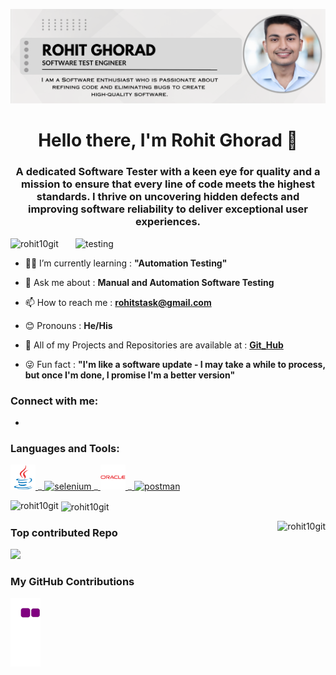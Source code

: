 ![logo](https://github.com/Rohit10Git/Rohit10Git/blob/main/Rohit%20Ghorad%20Banner.png)

<h1 align="center"> Hello there, I'm Rohit Ghorad 👋 </h1>

<h3 align="center"> A dedicated Software Tester with a keen eye for quality and a mission to ensure that every line of code meets the highest standards. I thrive on uncovering hidden defects and improving software reliability to deliver exceptional user experiences.</h3>

<img align="right" alt="testing" width="400" src="https://user-images.githubusercontent.com/74038190/241764371-9d0fd0c4-5c7f-4122-b884-64a1e1685d2d.gif">

<p align="left"> <img src="https://komarev.com/ghpvc/?username=rohit10git&label=Profile%20views&color=0e75b6&style=flat" alt="rohit10git" /> </p>

- 👨‍💻 I’m currently learning : **"Automation Testing"**
  
- 💬 Ask me about : **Manual and Automation Software Testing**

- 📫 How to reach me : **rohitstask@gmail.com**

- 😊 Pronouns : **He/His**

- 💼 All of my Projects and Repositories are available at : **[Git_Hub](https://github.com/Rohit10Git)**

- 😜 Fun fact : **"I'm like a software update - I may take a while to process, but once I'm done, I promise I'm a better version"**

### Connect with me: 

-

### Languages and Tools:

<a href="https://www.java.com" target="_blank" rel="noreferrer"> <img src="https://raw.githubusercontent.com/devicons/devicon/master/icons/java/java-original.svg" alt="java" width="40" height="40"> </a> 
_<a href="https://www.selenium.dev" target="_blank" rel="noreferrer"> <img src="https://raw.githubusercontent.com/detain/svg-logos/780f25886640cef088af994181646db2f6b1a3f8/svg/selenium-logo.svg" alt="selenium" width="40" height="40"> </a> 
_<a href="https://www.oracle.com/" target="_blank" rel="noreferrer"> <img src="https://raw.githubusercontent.com/devicons/devicon/master/icons/oracle/oracle-original.svg" alt="oracle" width="40" height="40"> </a> 
_<a href="https://postman.com" target="_blank" rel="noreferrer"> <img src="https://www.vectorlogo.zone/logos/getpostman/getpostman-icon.svg" alt="postman" width="40" height="40"> </a> 

<p><img align="left" src="https://github-readme-stats.vercel.app/api/top-langs?username=rohit10git&show_icons=true&locale=en&layout=compact" alt="rohit10git" ></p>
<p>&nbsp;<img align="center" src="https://github-readme-stats.vercel.app/api?username=rohit10git&show_icons=true&locale=en" alt="rohit10git" ></p>
<p><img align="right" src="https://github-readme-streak-stats.herokuapp.com/?user=rohit10git&" alt="rohit10git" ></p>

### Top contributed Repo
![](https://github-contributor-stats.vercel.app/api?username=Rohit10Git&limit=5&theme=flat&combine_all_yearly_contributions=true)

### My GitHub Contributions
![snake gif](https://github.com/Rohit10Git/Rohit10Git/blob/output/github-contribution-grid-snake.gif)
